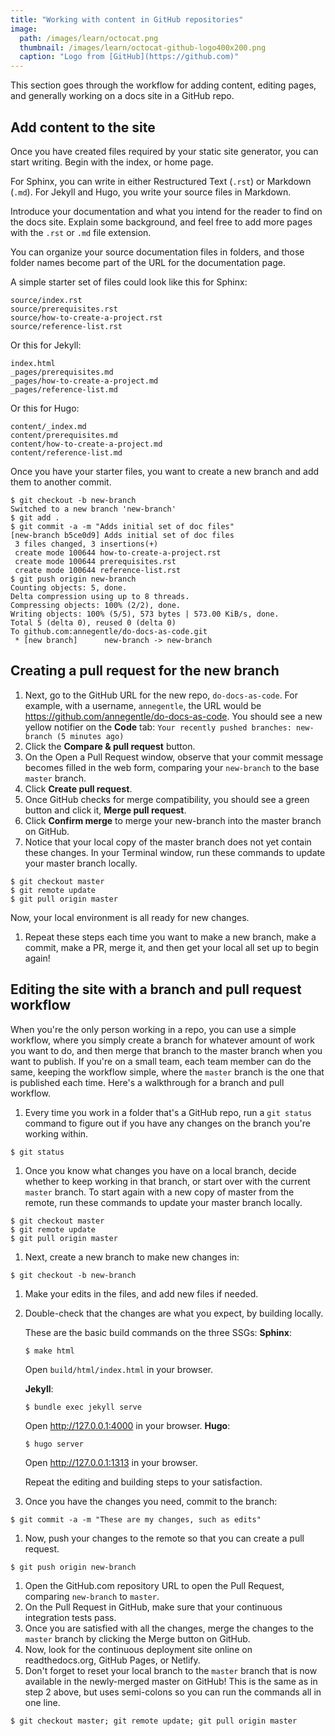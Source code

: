 ```yaml
---
title: "Working with content in GitHub repositories"
image:
  path: /images/learn/octocat.png
  thumbnail: /images/learn/octocat-github-logo400x200.png
  caption: "Logo from [GitHub](https://github.com)"
---
```


This section goes through the workflow for adding content, editing pages, and generally working on a docs site in a GitHub repo.

## Add content to the site

Once you have created files required by your static site generator, you can start writing. Begin with the index, or home page.

For Sphinx, you can write in either Restructured Text (`.rst`) or Markdown (`.md`). For Jekyll and Hugo, you write your source files in Markdown.

Introduce your documentation and what you intend for the reader to find on the docs site. Explain some background, and feel free to add more pages with the `.rst` or `.md` file extension.

You can organize your source documentation files in folders, and those folder names become part of the URL for the documentation page.

A simple starter set of files could look like this for Sphinx:
```
source/index.rst
source/prerequisites.rst
source/how-to-create-a-project.rst
source/reference-list.rst
```

Or this for Jekyll:
```
index.html
_pages/prerequisites.md
_pages/how-to-create-a-project.md
_pages/reference-list.md
```
Or this for Hugo:
```
content/_index.md
content/prerequisites.md
content/how-to-create-a-project.md
content/reference-list.md
```

Once you have your starter files, you want to create a new branch and add them to another commit.
```
$ git checkout -b new-branch
Switched to a new branch 'new-branch'
$ git add .
$ git commit -a -m "Adds initial set of doc files"
[new-branch b5ce0d9] Adds initial set of doc files
 3 files changed, 3 insertions(+)
 create mode 100644 how-to-create-a-project.rst
 create mode 100644 prerequisites.rst
 create mode 100644 reference-list.rst
$ git push origin new-branch
Counting objects: 5, done.
Delta compression using up to 8 threads.
Compressing objects: 100% (2/2), done.
Writing objects: 100% (5/5), 573 bytes | 573.00 KiB/s, done.
Total 5 (delta 0), reused 0 (delta 0)
To github.com:annegentle/do-docs-as-code.git
 * [new branch]      new-branch -> new-branch
```

## Creating a pull request for the new branch

1. Next, go to the GitHub URL for the new repo, `do-docs-as-code`. For example, with a username, `annegentle`, the URL would be https://github.com/annegentle/do-docs-as-code. You should see a new yellow notifier on the **Code** tab:
`Your recently pushed branches: new-branch (5 minutes ago)`
1. Click the **Compare & pull request** button.
1. On the Open a Pull Request window, observe that your commit message becomes filled in the web form, comparing your `new-branch` to the base `master` branch.
1. Click **Create pull request**.
1. Once GitHub checks for merge compatibility, you should see a green button and click it, **Merge pull request**.
1. Click **Confirm merge** to merge your new-branch into the master branch on GitHub.
1. Notice that your local copy of the master branch does not yet contain these changes. In your Terminal window, run these commands to update your master branch locally.

```
$ git checkout master
$ git remote update
$ git pull origin master
```
Now, your local environment is all ready for new changes.
1. Repeat these steps each time you want to make a new branch, make a commit, make a PR, merge it, and then get your local all set up to begin again!

## Editing the site with a branch and pull request workflow

When you're the only person working in a repo, you can use a simple workflow, where you simply create a branch for whatever amount of work you want to do, and then merge that branch to the master branch when you want to publish. If you're on a small team, each team member can do the same, keeping the workflow simple, where the `master` branch is the one that is published each time. Here's a walkthrough for a branch and pull workflow.

1. Every time you work in a folder that's a GitHub repo, run a `git status` command to figure out if you have any changes on the branch you're working within.
  ```
  $ git status
  ```
1. Once you know what changes you have on a local branch, decide whether to keep working in that branch, or start over with the current `master` branch. To start again with a new copy of master from the remote, run these commands to update your master branch locally.
  ```
  $ git checkout master
  $ git remote update
  $ git pull origin master
  ```
1. Next, create a new branch to make new changes in:
  ```
  $ git checkout -b new-branch
  ```
1. Make your edits in the files, and add new files if needed.
1. Double-check that the changes are what you expect, by building locally.

    These are the basic build commands on the three SSGs:
    **Sphinx**:
    ```
    $ make html
    ```
    Open `build/html/index.html` in your browser.

    **Jekyll**:
    ```
    $ bundle exec jekyll serve
    ```
    Open http://127.0.0.1:4000 in your browser.
    **Hugo**:
    ```
    $ hugo server
    ```
    Open http://127.0.0.1:1313 in your browser.

    Repeat the editing and building steps to your satisfaction.

1. Once you have the changes you need, commit to the branch:
  ```
  $ git commit -a -m "These are my changes, such as edits"
  ```
1. Now, push your changes to the remote so that you can create a pull request.
  ```
  $ git push origin new-branch
  ```
1. Open the GitHub.com repository URL to open the Pull Request, comparing `new-branch` to `master`.
1. On the Pull Request in GitHub, make sure that your continuous integration tests pass.
1. Once you are satisfied with all the changes, merge the changes to the `master` branch by clicking the Merge button on GitHub.
1. Now, look for the continuous deployment site online on readthedocs.org, GitHub Pages, or Netlify.
1. Don't forget to reset your local branch to the `master` branch that is now available in the newly-merged master on GitHub! This is the same as in step 2 above, but uses semi-colons so you can run the commands all in one line.
  ```
  $ git checkout master; git remote update; git pull origin master
  ```
